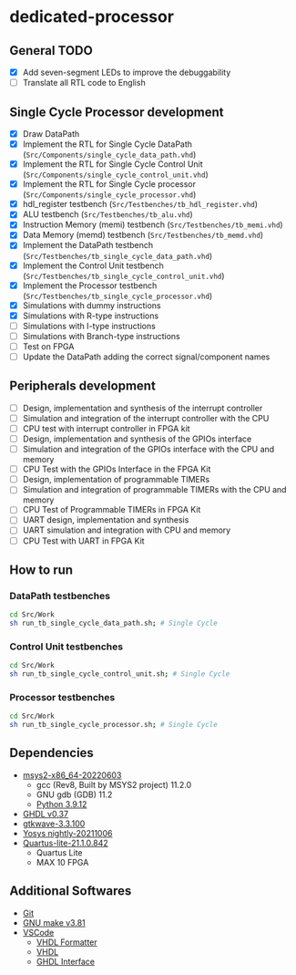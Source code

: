 # dedicated-processor

## General TODO
- [X] Add seven-segment LEDs to improve the debuggability
- [ ] Translate all RTL code to English
## Single Cycle Processor development
- [X] Draw DataPath
- [X] Implement the RTL for Single Cycle DataPath (`Src/Components/single_cycle_data_path.vhd`)
- [X] Implement the RTL for Single Cycle Control Unit (`Src/Components/single_cycle_control_unit.vhd`)
- [X] Implement the RTL for Single Cycle processor (`Src/Components/single_cycle_processor.vhd`)
- [X] hdl_register testbench (`Src/Testbenches/tb_hdl_register.vhd`)
- [X] ALU testbench (`Src/Testbenches/tb_alu.vhd`)
- [X] Instruction Memory (memi) testbench (`Src/Testbenches/tb_memi.vhd`)
- [X] Data Memory (memd) testbench (`Src/Testbenches/tb_memd.vhd`)
- [X] Implement the DataPath testbench (`Src/Testbenches/tb_single_cycle_data_path.vhd`)
- [X] Implement the Control Unit testbench (`Src/Testbenches/tb_single_cycle_control_unit.vhd`)
- [X] Implement the Processor testbench (`Src/Testbenches/tb_single_cycle_processor.vhd`)
- [X] Simulations with dummy instructions
- [X] Simulations with R-type instructions
- [ ] Simulations with I-type instructions
- [ ] Simulations with Branch-type instructions
- [ ] Test on FPGA
- [ ] Update the DataPath adding the correct signal/component names

## Peripherals development
- [ ] Design, implementation and synthesis of the interrupt controller
- [ ] Simulation and integration of the interrupt controller with the CPU
- [ ] CPU test with interrupt controller in FPGA kit
- [ ] Design, implementation and synthesis of the GPIOs interface
- [ ] Simulation and integration of the GPIOs interface with the CPU and memory
- [ ] CPU Test with the GPIOs Interface in the FPGA Kit
- [ ] Design, implementation of programmable TIMERs
- [ ] Simulation and integration of programmable TIMERs with the CPU and memory
- [ ] CPU Test of Programmable TIMERs in FPGA Kit
- [ ] UART design, implementation and synthesis
- [ ] UART simulation and integration with CPU and memory
- [ ] CPU Test with UART in FPGA Kit

## How to run
### DataPath testbenches
```bash
cd Src/Work
sh run_tb_single_cycle_data_path.sh; # Single Cycle
```
### Control Unit testbenches
```bash
cd Src/Work
sh run_tb_single_cycle_control_unit.sh; # Single Cycle
```
### Processor testbenches
```bash
cd Src/Work
sh run_tb_single_cycle_processor.sh; # Single Cycle
```

## Dependencies

- [msys2-x86_64-20220603](https://www.msys2.org)
  - gcc (Rev8, Built by MSYS2 project) 11.2.0
  - GNU gdb (GDB) 11.2
  - [Python 3.9.12](https://packages.msys2.org/package/mingw-w64-x86_64-python)
- [GHDL v0.37](https://github.com/ghdl/ghdl/releases/download/v0.37/ghdl-0.37-mingw32-mcode.zip)
- [gtkwave-3.3.100](https://sourceforge.net/projects/gtkwave/files/gtkwave-3.3.100-bin-win32)
- [Yosys nightly-20211006](https://github.com/YosysHQ/fpga-toolchain/releases)
- [Quartus-lite-21.1.0.842](https://www.intel.com/content/www/us/en/software-kit/684216/intel-quartus-prime-lite-edition-design-software-version-21-1-for-windows.html)
  - Quartus Lite
  - MAX 10 FPGA

## Additional Softwares
- [Git](https://git-scm.com/downloads)
- [GNU make v3.81](http://gnuwin32.sourceforge.net/packages/make.htm)
- [VSCode](https://code.visualstudio.com/download)
  - [VHDL Formatter](https://marketplace.visualstudio.com/items?itemName=Vinrobot.vhdl-formatter)
  - [VHDL](https://marketplace.visualstudio.com/items?itemName=puorc.awesome-vhdl)
  - [GHDL Interface](https://marketplace.visualstudio.com/items?itemName=johannesbonk.ghdl-interface)
